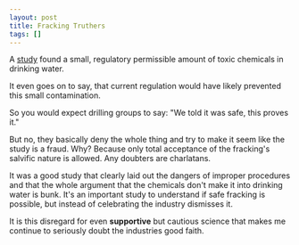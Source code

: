 ```yaml
---
layout: post
title: Fracking Truthers
tags: []
---
```


A [study](http://www.theverge.com/2015/5/6/8558485/fracking-water-contamination-pennsylvania-study) found a small, regulatory permissible amount of toxic chemicals in drinking water.

It even goes on to say, that current regulation would have likely prevented this small contamination.

So you would expect drilling groups to say: "We told it was safe, this proves it."

But no, they basically deny the whole thing and try to make it seem like the study is a fraud. Why? Because only total acceptance of the fracking's salvific nature is allowed. Any doubters are charlatans.

It was a good study that clearly laid out the dangers of improper procedures and that the whole argument that the chemicals don't make it into drinking water is bunk. It's an important study to understand if safe fracking is possible, but instead of celebrating the industry dismisses it.

It is this disregard for even **supportive** but cautious science that makes me continue to seriously doubt the industries good faith.

